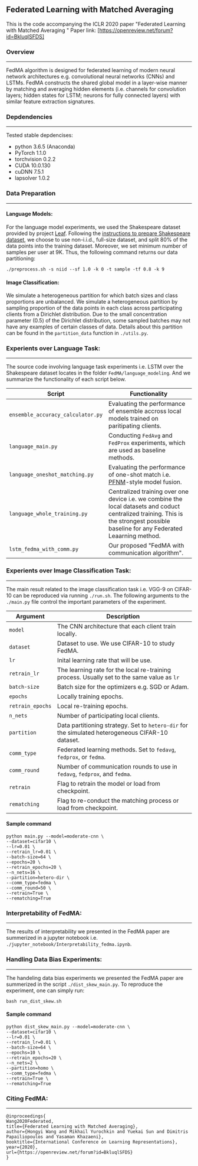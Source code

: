 ## Federated Learning with Matched Averaging
This is the code accompanying the ICLR 2020 paper "Federated Learning with Matched Averaging " Paper link: [https://openreview.net/forum?id=BkluqlSFDS]

### Overview
---
FedMA algorithm is designed for federated learning of modern neural network architectures e.g. convolutional neural networks (CNNs) and LSTMs. FedMA constructs the shared global model in a layer-wise manner by matching and averaging hidden elements (i.e. channels for convolution layers; hidden states for LSTM; neurons for fully connected layers) with similar feature extraction signatures.

### Depdendencies
---
Tested stable depdencises:
* python 3.6.5 (Anaconda)
* PyTorch 1.1.0
* torchvision 0.2.2
* CUDA 10.0.130
* cuDNN 7.5.1
* lapsolver 1.0.2

### Data Preparation
---
#### Language Models:
For the language model experiments, we used the Shakespeare dataset provided by project [Leaf](https://github.com/TalwalkarLab/leaf). Following the [instructions to prepare Shakespeare dataset](https://github.com/TalwalkarLab/leaf/tree/master/data/shakespeare), we choose to use non-i.i.d., full-size dataset, and split 80% of the data points into the training dataset. Moreover, we set minimum number of samples per user at 9K. 
Thus, the following command returns our data partitioning:
```
./preprocess.sh -s niid --sf 1.0 -k 0 -t sample -tf 0.8 -k 9
```

#### Image Classification:
We simulate a heterogeneous partition for which batch sizes and class proportions are unbalanced. We simulate a heterogeneous partition by sampling proportion of the data points in each class across participating clients from a Dirichlet distribution.  Due to the small concentration parameter (0.5) of the Dirichlet distribution, some sampled batches may not have any examples
of certain classes of data. Details about this partition can be found in the `partition_data` function in `./utils.py`.

### Experients over Language Task:
---
The source code involving language task experiments i.e. LSTM over the Shakespeare dataset locates in the folder `FedMA/language_modeling`. And we summarize the functionality of each script below.

| Script                      | Functionality                                 |
| ----------------------------- | ---------------------------------------- |
| `ensemble_accuracy_calculator.py` | Evaluating the performance of ensemble accross local models trained on paritipating clients. |
| `language_main.py`      | Conducting `FedAvg` and `FedProx` experiments, which are used as baseline methods. |
| `language_oneshot_matching.py` | Evaluating the performance of one-shot match i.e. [PFNM](https://github.com/IBM/probabilistic-federated-neural-matching)-style model fusion. |
| `language_whole_training.py` | Centralized training over one device i.e. we combine the local datasets and coduct centralized training. This is the strongest possible baseline for any Federated Leaarning method. |
| `lstm_fedma_with_comm.py` | Our proposed "FedMA with communication algorithm". |

### Experients over Image Classification Task:
---
The main result related to the image classification task i.e. VGG-9 on CIFAR-10 can be reproduced via running `./run.sh`. The following arguments to the `./main.py` file control the important parameters of the experiment.

| Argument                      | Description                                 |
| ----------------------------- | ---------------------------------------- |
| `model`                     | The CNN architecture that each client train locally. |
| `dataset`      | Dataset to use. We use CIFAR-10 to study FedMA. |
| `lr` | Inital learning rate that will be use. |
| `retrain_lr` | The learning rate for the local re-training process. Usually set to the same value as `lr` |
| `batch-size` | Batch size for the optimizers e.g. SGD or Adam. |
| `epochs` | Locally training epochs. |
| `retrain_epochs` | Local re-training epochs. |
| `n_nets` | Number of participating local clients. |
| `partition`  | Data partitioning strategy. Set to `hetero-dir` for the simulated heterogeneous CIFAR-10 dataset. |
| `comm_type`    | Federated learning methods. Set to `fedavg`, `fedprox`, or `fedma`.  |
| `comm_round`    | Number of communication rounds to use in `fedavg`, `fedprox`, and `fedma`. |
| `retrain`    | Flag to retrain the model or load from checkpoint.   |
| `rematching` | Flag to re-conduct the matching process or load from checkpoint. |

#### Sample command
```
python main.py --model=moderate-cnn \
--dataset=cifar10 \
--lr=0.01 \
--retrain_lr=0.01 \
--batch-size=64 \
--epochs=20 \
--retrain_epochs=20 \
--n_nets=16 \
--partition=hetero-dir \
--comm_type=fedma \
--comm_round=50 \
--retrain=True \
--rematching=True
```

### Interpretability of FedMA:
---
The results of interpretability we presented in the FedMA paper are summerized in a jupyter notebook i.e. `./jupyter_notebook/Interpretability_fedma.ipynb`.

### Handling Data Bias Experiments:
---
The handeling data bias experiments we presented the FedMA paper are summerized in the script `./dist_skew_main.py`. To reproduce the experiment, one can simply run:
```
bash run_dist_skew.sh
```

#### Sample command
```
python dist_skew_main.py --model=moderate-cnn \
--dataset=cifar10 \
--lr=0.01 \
--retrain_lr=0.01 \
--batch-size=64 \
--epochs=10 \
--retrain_epochs=20 \
--n_nets=2 \
--partition=homo \
--comm_type=fedma \
--retrain=True \
--rematching=True
```

### Citing FedMA:
---
```
@inproceedings{
Wang2020Federated,
title={Federated Learning with Matched Averaging},
author={Hongyi Wang and Mikhail Yurochkin and Yuekai Sun and Dimitris Papailiopoulos and Yasaman Khazaeni},
booktitle={International Conference on Learning Representations},
year={2020},
url={https://openreview.net/forum?id=BkluqlSFDS}
}
```
